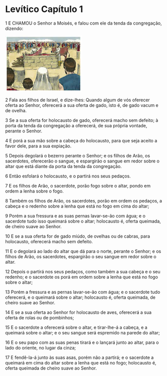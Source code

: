 # Levítico Capítulo 1

1	E CHAMOU o Senhor a Moisés, e falou com ele da tenda da congregação, dizendo:

![](.img/03_Le_01_01_RG.jpg)

2	Fala aos filhos de Israel, e dize-lhes: Quando algum de vós oferecer oferta ao Senhor, oferecerá a sua oferta de gado, isto é, de gado vacum e de ovelha.

3	Se a sua oferta for holocausto de gado, oferecerá macho sem defeito; à porta da tenda da congregação a oferecerá, de sua própria vontade, perante o Senhor.

4	E porá a sua mão sobre a cabeça do holocausto, para que seja aceito a favor dele, para a sua expiação.

5	Depois degolará o bezerro perante o Senhor; e os filhos de Arão, os sacerdotes, oferecerão o sangue, e espargirão o sangue em redor sobre o altar que está diante da porta da tenda da congregação.

6	Então esfolará o holocausto, e o partirá nos seus pedaços.

7	E os filhos de Arão, o sacerdote, porão fogo sobre o altar, pondo em ordem a lenha sobre o fogo.

8	Também os filhos de Arão, os sacerdotes, porão em ordem os pedaços, a cabeça e o redenho sobre a lenha que está no fogo em cima do altar;

9	Porém a sua fressura e as suas pernas lavar-se-ão com água; e o sacerdote tudo isso queimará sobre o altar; holocausto é, oferta queimada, de cheiro suave ao Senhor.

10	E se a sua oferta for de gado miúdo, de ovelhas ou de cabras, para holocausto, oferecerá macho sem defeito.

11	E o degolará ao lado do altar que dá para o norte, perante o Senhor; e os filhos de Arão, os sacerdotes, espargirão o seu sangue em redor sobre o altar.

12	Depois o partirá nos seus pedaços, como também a sua cabeça e o seu redenho; e o sacerdote os porá em ordem sobre a lenha que está no fogo sobre o altar;

13	Porém a fressura e as pernas lavar-se-ão com água; e o sacerdote tudo oferecerá, e o queimará sobre o altar; holocausto é, oferta queimada, de cheiro suave ao Senhor.

14	E se a sua oferta ao Senhor for holocausto de aves, oferecerá a sua oferta de rolas ou de pombinhos;

15	E o sacerdote a oferecerá sobre o altar, e tirar-lhe-á a cabeça, e a queimará sobre o altar; e o seu sangue será espremido na parede do altar;

16	E o seu papo com as suas penas tirará e o lançará junto ao altar, para o lado do oriente, no lugar da cinza;

17	E fendê-la-á junto às suas asas, porém não a partirá; e o sacerdote a queimará em cima do altar sobre a lenha que está no fogo; holocausto é, oferta queimada de cheiro suave ao Senhor.

